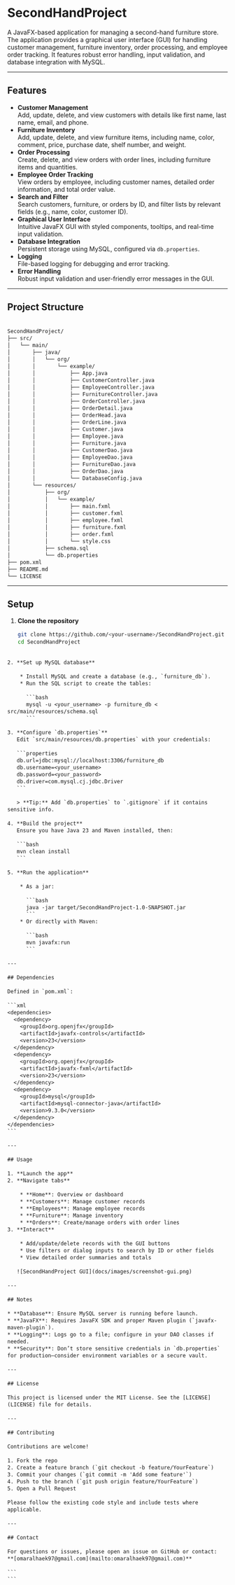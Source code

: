 
# SecondHandProject

A JavaFX-based application for managing a second-hand furniture store. The application provides a graphical user interface (GUI) for handling customer management, furniture inventory, order processing, and employee order tracking. It features robust error handling, input validation, and database integration with MySQL.

---

## Features

- **Customer Management**  
  Add, update, delete, and view customers with details like first name, last name, email, and phone.  
- **Furniture Inventory**  
  Add, update, delete, and view furniture items, including name, color, comment, price, purchase date, shelf number, and weight.  
- **Order Processing**  
  Create, delete, and view orders with order lines, including furniture items and quantities.  
- **Employee Order Tracking**  
  View orders by employee, including customer names, detailed order information, and total order value.  
- **Search and Filter**  
  Search customers, furniture, or orders by ID, and filter lists by relevant fields (e.g., name, color, customer ID).  
- **Graphical User Interface**  
  Intuitive JavaFX GUI with styled components, tooltips, and real-time input validation.  
- **Database Integration**  
  Persistent storage using MySQL, configured via `db.properties`.  
- **Logging**  
  File-based logging for debugging and error tracking.  
- **Error Handling**  
  Robust input validation and user-friendly error messages in the GUI.  

---



## Project Structure

```

SecondHandProject/
├── src/
│   └── main/
│       ├── java/
│       │   └── org/
│       │       └── example/
│       │           ├── App.java
│       │           ├── CustomerController.java
│       │           ├── EmployeeController.java
│       │           ├── FurnitureController.java
│       │           ├── OrderController.java
│       │           ├── OrderDetail.java
│       │           ├── OrderHead.java
│       │           ├── OrderLine.java
│       │           ├── Customer.java
│       │           ├── Employee.java
│       │           ├── Furniture.java
│       │           ├── CustomerDao.java
│       │           ├── EmployeeDao.java
│       │           ├── FurnitureDao.java
│       │           ├── OrderDao.java
│       │           └── DatabaseConfig.java
│       └── resources/
│           ├── org/
│           │   └── example/
│           │       ├── main.fxml
│           │       ├── customer.fxml
│           │       ├── employee.fxml
│           │       ├── furniture.fxml
│           │       ├── order.fxml
│           │       └── style.css
│           ├── schema.sql
│           └── db.properties
├── pom.xml
├── README.md
└── LICENSE

```

---

## Setup

1. **Clone the repository**  
   ```bash
   git clone https://github.com/<your-username>/SecondHandProject.git
   cd SecondHandProject
````

2. **Set up MySQL database**

    * Install MySQL and create a database (e.g., `furniture_db`).
    * Run the SQL script to create the tables:

      ```bash
      mysql -u <your_username> -p furniture_db < src/main/resources/schema.sql
      ```

3. **Configure `db.properties`**
   Edit `src/main/resources/db.properties` with your credentials:

   ```properties
   db.url=jdbc:mysql://localhost:3306/furniture_db
   db.username=<your_username>
   db.password=<your_password>
   db.driver=com.mysql.cj.jdbc.Driver
   ```

   > **Tip:** Add `db.properties` to `.gitignore` if it contains sensitive info.

4. **Build the project**
   Ensure you have Java 23 and Maven installed, then:

   ```bash
   mvn clean install
   ```

5. **Run the application**

    * As a jar:

      ```bash
      java -jar target/SecondHandProject-1.0-SNAPSHOT.jar
      ```
    * Or directly with Maven:

      ```bash
      mvn javafx:run
      ```

---

## Dependencies

Defined in `pom.xml`:

```xml
<dependencies>
  <dependency>
    <groupId>org.openjfx</groupId>
    <artifactId>javafx-controls</artifactId>
    <version>23</version>
  </dependency>
  <dependency>
    <groupId>org.openjfx</groupId>
    <artifactId>javafx-fxml</artifactId>
    <version>23</version>
  </dependency>
  <dependency>
    <groupId>mysql</groupId>
    <artifactId>mysql-connector-java</artifactId>
    <version>9.3.0</version>
  </dependency>
</dependencies>
```

---

## Usage

1. **Launch the app**
2. **Navigate tabs**

    * **Home**: Overview or dashboard
    * **Customers**: Manage customer records
    * **Employees**: Manage employee records
    * **Furniture**: Manage inventory
    * **Orders**: Create/manage orders with order lines
3. **Interact**

    * Add/update/delete records with the GUI buttons
    * Use filters or dialog inputs to search by ID or other fields
    * View detailed order summaries and totals 

   ![SecondHandProject GUI](docs/images/screenshot-gui.png)

---

## Notes

* **Database**: Ensure MySQL server is running before launch.
* **JavaFX**: Requires JavaFX SDK and proper Maven plugin (`javafx-maven-plugin`).
* **Logging**: Logs go to a file; configure in your DAO classes if needed.
* **Security**: Don’t store sensitive credentials in `db.properties` for production—consider environment variables or a secure vault.

---

## License

This project is licensed under the MIT License. See the [LICENSE](LICENSE) file for details.

---

## Contributing

Contributions are welcome!

1. Fork the repo
2. Create a feature branch (`git checkout -b feature/YourFeature`)
3. Commit your changes (`git commit -m 'Add some feature'`)
4. Push to the branch (`git push origin feature/YourFeature`)
5. Open a Pull Request

Please follow the existing code style and include tests where applicable.

---

## Contact

For questions or issues, please open an issue on GitHub or contact:
**[omaralhaek97@gmail.com](mailto:omaralhaek97@gmail.com)**

```
```
